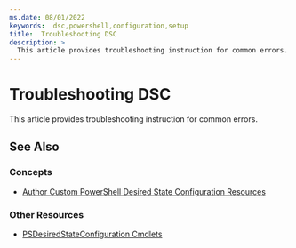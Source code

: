 ```yaml
---
ms.date: 08/01/2022
keywords:  dsc,powershell,configuration,setup
title:  Troubleshooting DSC
description: >
  This article provides troubleshooting instruction for common errors.
---
```

# Troubleshooting DSC

This article provides troubleshooting instruction for common errors.

<!-- TODO: Are there any common errors when using Invoke-DscResource? -->

## See Also

### Concepts

- [Author Custom PowerShell Desired State Configuration Resources][1]

### Other Resources

- [PSDesiredStateConfiguration Cmdlets][2]

<!-- Reference Links -->

[1]: ../resources/authoringResource.md
[2]: /powershell/module/psdesiredstateconfiguration/
